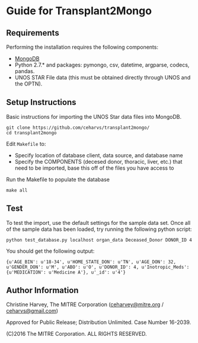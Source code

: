 # Guide for Transplant2Mongo

## Requirements
Performing the installation requires the following components:
* [MongoDB](https://docs.mongodb.com/manual/tutorial/)
* Python 2.7.\* and packages: pymongo, csv, datetime, argparse, codecs, pandas.
* UNOS STAR File data (this must be obtained directly through UNOS and the OPTN).

## Setup Instructions

Basic instructions for importing the UNOS Star data files into MongoDB.

```
git clone https://github.com/ceharvs/transplant2mongo/
cd transplant2mongo
```

Edit `Makefile` to:
* Specify location of database client, data source, and database name
* Specify the COMPONENTS (decesed donor, thoracic, liver, etc.) that need to be imported, base this off of the files you have access to

Run the Makefile to populate the database
```
make all
```

## Test

To test the import, use the default settings for the sample data set.  Once all of the sample data has been loaded, try running the following python script:
```
python test_database.py localhost organ_data Deceased_Donor DONOR_ID 4
```
You should get the following output:
```
{u'AGE_BIN': u'18-34', u'HOME_STATE_DON': u'TN', u'AGE_DON': 32, u'GENDER_DON': u'M', u'ABO': u'O', u'DONOR_ID': 4, u'Inotropic_Meds': {u'MEDICATION': u'Medicine A'}, u'_id': u'4'}

```


## Author Information

Christine Harvey, The MITRE Corporation (ceharvey@mitre.org / ceharvs@gmail.com)

Approved for Public Release; Distribution Unlimited. Case Number 16-2039.

(C)2016 The MITRE Corporation. ALL RIGHTS RESERVED.
